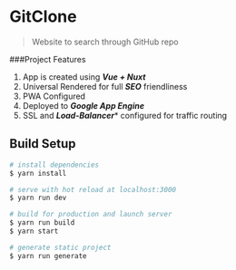 # GitClone

> Website to search through GitHub repo

###Project Features
1. App is created using ***Vue + Nuxt***
2. Universal Rendered for full ***SEO*** friendliness
3. PWA Configured
4. Deployed to ***Google App Engine***
5. SSL and ***Load-Balancer**** configured for traffic routing

## Build Setup

``` bash
# install dependencies
$ yarn install

# serve with hot reload at localhost:3000
$ yarn run dev

# build for production and launch server
$ yarn run build
$ yarn start

# generate static project
$ yarn run generate
```
